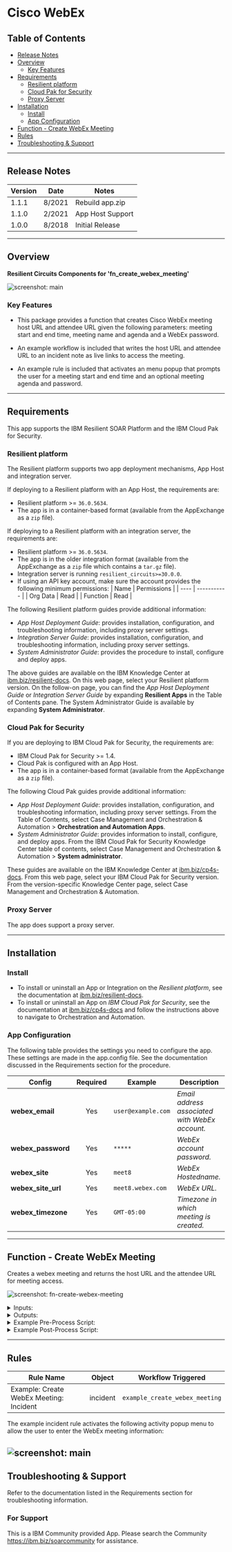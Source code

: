 <!--
  This README.md is generated by running:
  "resilient-sdk docgen -p fn_create_webex_meeting"

  It is best edited using a Text Editor with a Markdown Previewer. VS Code
  is a good example. Checkout https://guides.github.com/features/mastering-markdown/
  for tips on writing with Markdown

  If you make manual edits and run docgen again, a .bak file will be created

  Store any screenshots in the "doc/screenshots" directory and reference them like:
  ![screenshot: screenshot_1](./screenshots/screenshot_1.png)

  NOTE: If your app is available in the container-format only, there is no need to mention the integration server in this readme.
-->

# Cisco WebEx

## Table of Contents
- [Release Notes](#release-notes)
- [Overview](#overview)
  - [Key Features](#key-features)
- [Requirements](#requirements)
  - [Resilient platform](#resilient-platform)
  - [Cloud Pak for Security](#cloud-pak-for-security)
  - [Proxy Server](#proxy-server)
- [Installation](#installation)
  - [Install](#install)
  - [App Configuration](#app-configuration)
- [Function - Create WebEx Meeting](#function---create-webex-meeting)
- [Rules](#rules)
- [Troubleshooting & Support](#troubleshooting--support)
---

## Release Notes
<!--
  Specify all changes in this release. Do not remove the release
  notes of a previous release
-->
| Version | Date | Notes |
| ------- | ---- | ----- |
| 1.1.1 | 8/2021 | Rebuild app.zip |
| 1.1.0 | 2/2021 | App Host Support|
| 1.0.0 | 8/2018 | Initial Release |

---

## Overview
<!--
  Provide a high-level description of the function itself and its remote software or application.
  The text below is parsed from the "description" and "long_description" attributes in the setup.py file
-->
**Resilient Circuits Components for 'fn_create_webex_meeting'**

 ![screenshot: main](./doc/screenshots/fn-create-webex-meeting-workflow.png)



### Key Features
<!--
  List the Key Features of the Integration
-->
* This package provides a function that creates Cisco WebEx meeting host URL and attendee URL given the following parameters: meeting start and end time, meeting name and agenda and a WebEx password.

* An example workflow is included that writes the host URL and attendee URL to an incident note as live links to access the meeting.
* An example rule is included that activates an menu popup that prompts the user for a meeting start and end time and an optional meeting agenda and password.

---

## Requirements
<!--
  List any Requirements
-->
This app supports the IBM Resilient SOAR Platform and the IBM Cloud Pak for Security.

### Resilient platform
The Resilient platform supports two app deployment mechanisms, App Host and integration server.

If deploying to a Resilient platform with an App Host, the requirements are:
* Resilient platform >= `36.0.5634`.
* The app is in a container-based format (available from the AppExchange as a `zip` file).

If deploying to a Resilient platform with an integration server, the requirements are:
* Resilient platform >= `36.0.5634`.
* The app is in the older integration format (available from the AppExchange as a `zip` file which contains a `tar.gz` file).
* Integration server is running `resilient_circuits>=30.0.0`.
* If using an API key account, make sure the account provides the following minimum permissions:
  | Name | Permissions |
  | ---- | ----------- |
  | Org Data | Read |
  | Function | Read |

The following Resilient platform guides provide additional information:
* _App Host Deployment Guide_: provides installation, configuration, and troubleshooting information, including proxy server settings.
* _Integration Server Guide_: provides installation, configuration, and troubleshooting information, including proxy server settings.
* _System Administrator Guide_: provides the procedure to install, configure and deploy apps.

The above guides are available on the IBM Knowledge Center at [ibm.biz/resilient-docs](https://ibm.biz/resilient-docs). On this web page, select your Resilient platform version. On the follow-on page, you can find the _App Host Deployment Guide_ or _Integration Server Guide_ by expanding **Resilient Apps** in the Table of Contents pane. The System Administrator Guide is available by expanding **System Administrator**.

### Cloud Pak for Security
If you are deploying to IBM Cloud Pak for Security, the requirements are:
* IBM Cloud Pak for Security >= 1.4.
* Cloud Pak is configured with an App Host.
* The app is in a container-based format (available from the AppExchange as a `zip` file).

The following Cloud Pak guides provide additional information:
* _App Host Deployment Guide_: provides installation, configuration, and troubleshooting information, including proxy server settings. From the Table of Contents, select Case Management and Orchestration & Automation > **Orchestration and Automation Apps**.
* _System Administrator Guide_: provides information to install, configure, and deploy apps. From the IBM Cloud Pak for Security Knowledge Center table of contents, select Case Management and Orchestration & Automation > **System administrator**.

These guides are available on the IBM Knowledge Center at [ibm.biz/cp4s-docs](https://ibm.biz/cp4s-docs). From this web page, select your IBM Cloud Pak for Security version. From the version-specific Knowledge Center page, select Case Management and Orchestration & Automation.

### Proxy Server
The app does support a proxy server.

---

## Installation

### Install
* To install or uninstall an App or Integration on the _Resilient platform_, see the documentation at [ibm.biz/resilient-docs](https://ibm.biz/resilient-docs).
* To install or uninstall an App on _IBM Cloud Pak for Security_, see the documentation at [ibm.biz/cp4s-docs](https://ibm.biz/cp4s-docs) and follow the instructions above to navigate to Orchestration and Automation.

### App Configuration
The following table provides the settings you need to configure the app. These settings are made in the app.config file. See the documentation discussed in the Requirements section for the procedure.

| Config | Required | Example | Description |
| ------ | :------: | ------- | ----------- |
| **webex_email** | Yes | `user@example.com` | *Email address associated with WebEx account.* |
| **webex_password** | Yes | `*****` | *WebEx account password.* |
| **webex_site** | Yes | `meet8` | *WebEx Hostedname.* |
| **webex_site_url** | Yes | `meet8.webex.com` | *WebEx URL.* |
| **webex_timezone** | Yes | `GMT-05:00` | *Timezone in which meeting is created.* |

---

## Function - Create WebEx Meeting
Creates a webex meeting and returns the host URL and the attendee URL for meeting access.

 ![screenshot: fn-create-webex-meeting ](./doc/screenshots/fn-create-webex-meeting-function.png)

<details><summary>Inputs:</summary>
<p>

| Name | Type | Required | Example | Tooltip |
| ---- | :--: | :------: | ------- | ------- |
| `webex_meeting_agenda` | `text` | No | `-` | Meeting agenda |
| `webex_meeting_end_time` | `datetimepicker` | Yes | `-` | - |
| `webex_meeting_name` | `text` | No | `-` | Meeting name |
| `webex_meeting_password` | `text` | No | `-` | Meeting password |
| `webex_meeting_start_time` | `datetimepicker` | Yes | `-` | - |

</p>
</details>

<details><summary>Outputs:</summary>
<p>

```python
results = {
   "version":"1.0",
   "success":true,
   "reason":"None",
   "content":{
      "status":"SUCCESS",
      "host_url":"https://meet8.webex.com/meet8/j.php?MTID=m84f604b5194e7f10e384fe4043aafd",
      "attendee_url":"https://meet8.webex.com/meet8/j.php?MTID=meb86e2013c2d82c3c9dea7b8b27253"
   },
   "raw":"{\"status\": \"SUCCESS\", \"host_url\": \"https://meet8.webex.com/meet8/j.php?MTID=m84f604b5194e7f10e384fe4043aafd\", \"attendee_url\": \"https://meet8.webex.com/meet8/j.php?MTID=meb86e2013c2d82c3c9dea7b8b27253\"}",
   "inputs":{
      "webex_meeting_name":"My Incident",
      "webex_meeting_password":"abcxyzABC!!!",
      "webex_meeting_start_time":1613797200000,
      "webex_meeting_agenda":"",
      "webex_meeting_end_time":1613797620000
   },
   "metrics":{
      "version":"1.0",
      "package":"fn-create-webex-meeting",
      "package_version":"1.1.0",
      "host":"MacBook-Pro.local",
      "execution_time_ms":8725,
      "timestamp":"2021-02-05 10:11:36"
   }
}
```

</p>
</details>

<details><summary>Example Pre-Process Script:</summary>
<p>

```python
# To set meeting name to the workflow inputs, uncomment the following lines
inputs.webex_meeting_name = incident.name

inputs.webex_meeting_start_time = inputs.webex_meeting_start_time if rule.properties.webex_meeting_start_time is None else rule.properties.webex_meeting_start_time
inputs.webex_meeting_end_time = inputs.webex_meeting_end_time if rule.properties.webex_meeting_end_time is None else rule.properties.webex_meeting_end_time

# Get the agenda from the activity field or the incident description
if rule.properties.webex_meeting_agenda is None:
  if incident.description is not None and incident.description.content is not None:
    inputs.webex_meeting_agenda = incident.description.content
  else:
    inputs.webex_meeting_agenda = ""
else:
  inputs.webex_meeting_agenda = rule.properties.webex_meeting_agenda

inputs.webex_meeting_password = inputs.webex_meeting_password if rule.properties.webex_meeting_password is None else rule.properties.webex_meeting_password

```

</p>
</details>

<details><summary>Example Post-Process Script:</summary>
<p>

```python
content = results.get("content")

if not results.success:
  text = u"Unable to create Cisco WebEx Meeting"

  fail_reason = content.get("fail_reason")
  if fail_reason:
    text = u"{0}:\n\tFailure reason: {1}".format(text, fail_reason)
else:

  host_url = content.get("host_url")
  attendee_url = content.get("attendee_url")

  if host_url is None:
    host_url = ""

  if attendee_url is None:
    attendee_url = ""

  ref_html_host = u"""<a href='{0}'>Link</a>""".format(host_url)
  ref_html_attendee = u"""<a href='{0}'>Link</a>""".format(attendee_url)

  text = u"<b>Cisco WebEx Meeting Links:</b><br />Host URL: {0}<br />Attendee URL: {1}".format(ref_html_host, ref_html_attendee)

note = helper.createRichText(text)
incident.addNote(note)
```

</p>
</details>

---





## Rules

| Rule Name | Object | Workflow Triggered |
| --------- | ------ | ------------------ |
| Example: Create WebEx Meeting: Incident | incident | `example_create_webex_meeting` |
<p>

The example incident rule activates the following activity popup menu to allow the user to enter the WebEx meeting information:

![screenshot: main](./doc/screenshots/fn-create-webex-meeting-activity-popup.png)
---

## Troubleshooting & Support
Refer to the documentation listed in the Requirements section for troubleshooting information.

### For Support
This is a IBM Community provided App. Please search the Community https://ibm.biz/soarcommunity for assistance.
